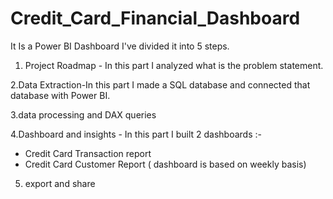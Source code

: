 # Credit_Card_Financial_Dashboard
It Is a Power BI Dashboard
I've divided it into 5 steps.
1. Project Roadmap - In this part I analyzed what is the problem statement.

2.Data Extraction-In this part I made a SQL database and connected that database with Power BI. 

3.data processing and DAX queries 

4.Dashboard and insights - In this part I built 2 dashboards :-

* Credit Card Transaction report 
* Credit Card Customer Report
 ( dashboard is based on weekly basis)
 
5. export and share 
